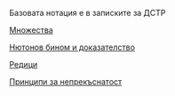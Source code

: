 Базовата нотация е в записките за ДСТР

[Множества](./set.md)

[Нютонов бином и доказателство](./binomialTheorem.md)

[Редици](./series.md)

[Принципи за непрекъснатост](./continuitityPrinciples.md)
